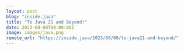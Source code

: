 ```yaml
---
layout: post
blog: "inside.java"
title: "To Java 21 and Beyond!"
date: 2023-08-08T00:00:00Z
image: images/java.png
remote_url: "https://inside.java/2023/08/08/to-java21-and-beyond/"
---
```

